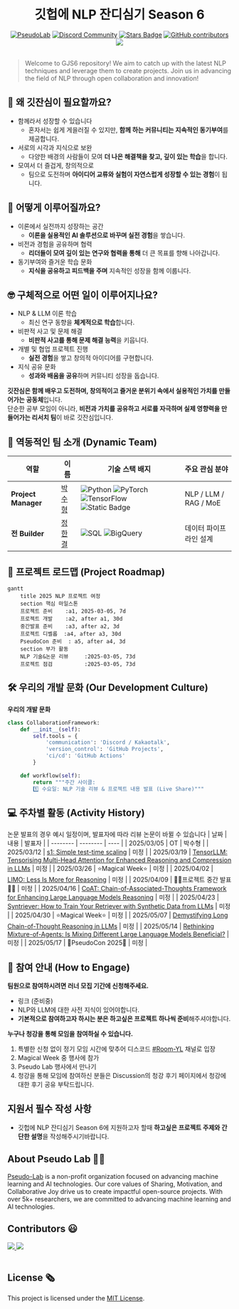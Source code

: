 <h1 align="center"> 깃헙에 NLP 잔디심기 Season 6 </h1>

<div align="center">
<a href="https://pseudo-lab.com"><img src="https://img.shields.io/badge/PseudoLab-S10-3776AB" alt="PseudoLab"/></a>
<a href="https://discord.gg/EPurkHVtp2"><img src="https://img.shields.io/badge/Discord-BF40BF" alt="Discord Community"/></a>
<a href="https://github.com/Pseudo-Lab/GJS6/stargazers"><img src="https://img.shields.io/github/stars/Pseudo-Lab/10th-template" alt="Stars Badge"/></a>
<a href="https://github.com/Pseudo-Lab/GJS6/graphs/contributors"><img alt="GitHub contributors" src="https://img.shields.io/github/contributors/Pseudo-Lab/10th-template?color=2b9348"></a>
<a href="https://hits.seeyoufarm.com"><img src="https://hits.seeyoufarm.com/api/count/incr/badge.svg?url=https%3A%2F%2Fgithub.com%2Fpseudo-lab%2F10th-template&count_bg=%2379C83D&title_bg=%23555555&icon=&icon_color=%23E7E7E7&title=hits&edge_flat=false"/></a>
</div>
<br>

<!-- sheilds: https://shields.io/ -->
<!-- hits badge: https://hits.seeyoufarm.com/ -->

> Welcome to GJS6 repository! We aim to catch up with the latest NLP techniques and leverage them to create projects. Join us in advancing the field of NLP through open collaboration and innovation!

## 🤔 왜 깃잔심이 필요할까요?
- 함께라서 성장할 수 있습니다
    - 혼자서는 쉽게 게을러질 수 있지만, **함께 하는 커뮤니티는 지속적인 동기부여**를 제공합니다.
- 서로의 시각과 지식으로 보완
    - 다양한 배경의 사람들이 모여 **더 나은 해결책을 찾고, 깊이 있는 학습**을 합니다.
- 모여서 더 즐겁게, 창의적으로
    - 팀으로 도전하며 **아이디어 교류와 실험이 자연스럽게 성장할 수 있는 경험**이 됩니다.

## 🧐 어떻게 이루어질까요?
- 이론에서 실전까지 성장하는 공간
    - **이론을 실용적인 AI 솔루션으로 바꾸며 실전 경험**을 쌓습니다.
- 비전과 경험을 공유하며 협력
    - **리더들이 모여 깊이 있는 연구와 협력을 통해** 더 큰 목표를 향해 나아갑니다.
- 동기부여와 즐거운 학습 문화
    - **지식을 공유하고 피드백을 주며** 지속적인 성장을 함께 이룹니다.

## 🤓 구체적으로 어떤 일이 이루어지나요?
- NLP & LLM 이론 학습
    - 최신 연구 동향을 **체계적으로 학습**합니다.
- 비판적 사고 및 문제 해결
    - **비판적 사고를 통해 문제 해결 능력**을 키웁니다.
- 개별 및 협업 프로젝트 진행
    - **실전 경험**을 쌓고 창의적 아이디어를 구현합니다.
- 지식 공유 문화
    - **성과와 배움을 공유**하며 커뮤니티 성장을 돕습니다.

**깃잔심은 함께 배우고 도전하며, 창의적이고 즐거운 분위기 속에서 실용적인 가치를 만들어가는 공동체**입니다.  
단순한 공부 모임이 아니라, **비전과 가치를 공유하고 서로를 자극하며 실제 영향력을 만들어가는 리서치 팀**이 바로 깃잔심입니다.

## 🧑 역동적인 팀 소개 (Dynamic Team)

| 역할          | 이름 |  기술 스택 배지                                                                 | 주요 관심 분야                          |
|---------------|------|-----------------------------------------------------------------------|----------------------------------------|
| **Project Manager** | [박수형](https://github.com/Coding-Child) | ![Python](https://img.shields.io/badge/Python-Expert-3776AB) ![PyTorch](https://img.shields.io/badge/PyTorch-EE4C2C) ![TensorFlow](https://img.shields.io/badge/Tensorflow-EE4C2C) ![Static Badge](https://img.shields.io/badge/LangChain-1C3C3C) | NLP / LLM / RAG / MoE |
| **전 Builder** | [정한결](https://github.com/HangryDev) | ![SQL](https://img.shields.io/badge/SQL-Advanced-003B57) ![BigQuery](https://img.shields.io/badge/BigQuery-4285F4) | 데이터 파이프라인 설계                  |


## 🚀 프로젝트 로드맵 (Project Roadmap)
```mermaid
gantt
    title 2025 NLP 프로젝트 여정
    section 핵심 마일스톤
    프로젝트 준비    :a1, 2025-03-05, 7d
    프로젝트 개발    :a2, after a1, 30d
    중간발표 준비    :a3, after a2, 3d
    프로젝트 디벨롭  :a4, after a3, 30d
    PseudoCon 준비  : a5, after a4, 3d
    section 부가 활동
    NLP 기술&논문 리뷰     :2025-03-05, 73d
    프로젝트 점검          :2025-03-05, 73d
```


## 🛠️ 우리의 개발 문화 (Our Development Culture)
**우리의 개발 문화**  
```python
class CollaborationFramework:
    def __init__(self):
        self.tools = {
            'communication': 'Discord / Kakaotalk',
            'version_control': 'GitHub Projects',
            'ci/cd': 'GitHub Actions'
        }
    
    def workflow(self):
        return """주간 사이클:
        1️⃣ 수요일: NLP 기술 리뷰 & 프로젝트 내용 발표 (Live Share)"""
```

## 💻 주차별 활동 (Activity History)
논문 발표의 경우 예시 일정이며, 발표자에 따라 리뷰 논문이 바뀔 수 있습니다
| 날짜 | 내용 | 발표자 | 
| -------- | -------- | ---- |
| 2025/03/05 |  OT       | 박수형 |
| 2025/03/12 |  [s1: Simple test-time scaling](https://arxiv.org/pdf/2501.19393) | 미정 | 
| 2025/03/19 |  [TensorLLM: Tensorising Multi-Head Attention for Enhanced Reasoning and Compression in LLMs](https://arxiv.org/pdf/2501.15674) | 미정 |
| 2025/03/26 |  ⭐Magical Week⭐ | 미정 |
| 2025/04/02 |  [LIMO: Less Is More for Reasoning](https://arxiv.org/pdf/2502.03387) | 미정 | 
| 2025/04/09 |  🧑‍🏫프로젝트 중간 발표🧑‍🏫 | 미정 | 
| 2025/04/16 |  [CoAT: Chain-of-Associated-Thoughts Framework for Enhancing Large Language Models Reasoning](https://arxiv.org/pdf/2502.02390) | 미정 | 
| 2025/04/23 |  [Syntriever: How to Train Your Retriever with Synthetic Data from LLMs](https://arxiv.org/pdf/2502.03824) | 미정 | 
| 2025/04/30 |  ⭐Magical Week⭐ | 미정 |
| 2025/05/07 |  [Demystifying Long Chain-of-Thought Reasoning in LLMs](https://arxiv.org/pdf/2502.03373) | 미정 |
| 2025/05/14 |  [Rethinking Mixture-of-Agents: Is Mixing Different Large Language Models Beneficial?](https://arxiv.org/pdf/2502.00674) | 미정 |
| 2025/05/17 |  🎉PseudoCon 2025🎉 | 미정 |

## 🌱 참여 안내 (How to Engage)
**팀원으로 참여하시려면 러너 모집 기간에 신청해주세요.**  
- 링크 (준비중)
- NLP와 LLM에 대한 사전 지식이 있어야합니다.
- **기본적으로 참여하고자 하시는 분은 하고싶은 프로젝트 하나씩 준비**해주셔야합니다.

**누구나 청강을 통해 모임을 참여하실 수 있습니다.**  
1. 특별한 신청 없이 정기 모임 시간에 맞추어 디스코드 [#Room-YL](https://discordapp.com/channels/944032730050621450/1068784805413654579) 채널로 입장
2. Magical Week 중 행사에 참가
3. Pseudo Lab 행사에서 만나기
4. 청강을 통해 모임에 참여하신 분들은 Discussion의 청강 후기 페이지에서 청강에 대한 후기 공유 부탁드립니다.

## 지원서 필수 작성 사항
- 깃헙에 NLP 잔디심기 Season 6에 지원하고자 할때 **하고싶은 프로젝트 주제와 간단한 설명**을 작성해주시기바랍니다.

## About Pseudo Lab 👋🏼</h2>

[Pseudo-Lab](https://pseudo-lab.com/) is a non-profit organization focused on advancing machine learning and AI technologies. Our core values of Sharing, Motivation, and Collaborative Joy drive us to create impactful open-source projects. With over 5k+ researchers, we are committed to advancing machine learning and AI technologies.

<h2>Contributors 😃</h2>
<a href="https://github.com/Pseudo-Lab/10th-template/graphs/contributors">
  <img src="https://contrib.rocks/image?repo=Pseudo-Lab/10th-template" />
  <img src="https://contrib.rocks/image?repo=Coding-Child/Coding-Child" />
</a>
<br><br>

<h2>License 🗞</h2>

This project is licensed under the [MIT License](https://opensource.org/licenses/MIT).
